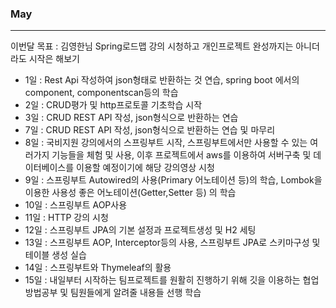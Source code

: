 ### May
---

이번달 목표 : 김영한님 Spring로드맵 강의 시청하고 개인프로젝트 완성까지는 아니더라도 시작은 해보기

- 1일 : Rest Api 작성하여 json형태로 반환하는 것 연습, spring boot 에서의 component, componentscan등의 학습
- 2일 : CRUD평가 및 http프로토콜 기초학습 시작
- 3일 : CRUD REST API 작성, json형식으로 반환하는 연습
- 7일 : CRUD REST API 작성, json형식으로 반환하는 연습 및 마무리
- 8일 : 국비지원 강의에서의 스프링부트 시작, 스프링부트에서만 사용할 수 있는 여러가지 기능들을 체험 및 사용, 이후 프로젝트에서 aws를 이용하여 서버구축 및 데이터베이스를 이용할 예정이기에 해당 강의영상 시청
- 9일 : 스프링부트 Autowired의 사용(Primary 어노테이션 등)의 학습, Lombok을 이용한 사용성 좋은 어노테이션(Getter,Setter 등) 의 학습
- 10일 : 스프링부트 AOP사용
- 11일 : HTTP 강의 시청
- 12일 : 스프링부트 JPA의 기본 설정과 프로젝트생성 및 H2 세팅
- 13일 : 스프링부트 AOP, Interceptor등의 사용, 스프링부트 JPA로 스키마구성 및 테이블 생성 실습
- 14일 : 스프링부트와 Thymeleaf의 활용
- 15일 : 내일부터 시작하는 팀프로젝트를 원활히 진행하기 위해 깃을 이용하는 협업 방법공부 및 팀원들에게 알려줄 내용들 선행 학습
